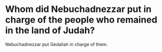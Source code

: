 # Whom did Nebuchadnezzar put in charge of the people who remained in the land of Judah?

Nebuchadnezzar put Gedaliah in charge of them.

